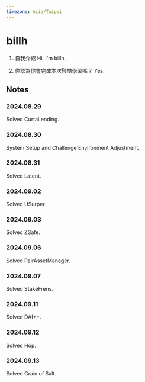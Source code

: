```yaml
---
timezone: Asia/Taipei
---
```



# billh

1. 自我介紹
Hi, I'm billh.

2. 你認為你會完成本次殘酷學習嗎？
Yes.

## Notes

<!-- Content_START -->

### 2024.08.29

Solved CurtaLending.

### 2024.08.30

System Setup and Challenge Environment Adjustment.

### 2024.08.31

Solved Latent.

### 2024.09.02

Solved USurper.

### 2024.09.03

Solved ZSafe.

### 2024.09.06

Solved PairAssetManager.

### 2024.09.07

Solved StakeFrens.

### 2024.09.11

Solved DAI++.

### 2024.09.12

Solved Hop.

### 2024.09.13

Solved Grain of Salt.

<!-- Content_END -->
